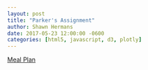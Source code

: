 ```yaml
---
layout: post
title: "Parker's Assignment"
author: Shawn Hermans
date: 2017-05-23 12:00:00 -0600
categories: [html5, javascript, d3, plotly]
---
```


[Meal Plan](/meal-plan.pdf)

